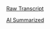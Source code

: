 [Raw Transcript](https://github.com/MCBasterSheet/MCBasterSheet/blob/main/MCB150/pages/Lectures/Raw-Transcripts/Raw%20Transcript%202-5-2024.md)


[AI Summarized](https://github.com/MCBasterSheet/MCBasterSheet/blob/main/MCB150/pages/Lectures/AI-Summaries/AI%20Summarized%202-5-2024.md)
